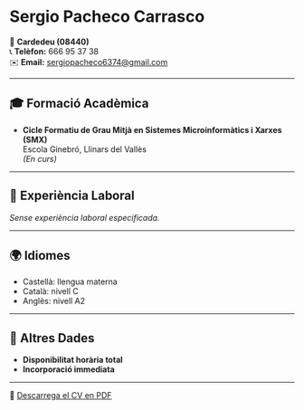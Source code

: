 # Sergio Pacheco Carrasco

📍 **Cardedeu (08440)**  
📞 **Telèfon:** 666 95 37 38  
✉️ **Email:** sergiopacheco6374@gmail.com

---

## 🎓 Formació Acadèmica

- **Cicle Formatiu de Grau Mitjà en Sistemes Microinformàtics i Xarxes (SMX)**  
  Escola Ginebró, Llinars del Vallès  
  *(En curs)*

---

## 💼 Experiència Laboral

*Sense experiència laboral especificada.*

---

## 🌍 Idiomes

- Castellà: llengua materna  
- Català: nivell C  
- Anglès: nivell A2

---

## 🔄 Altres Dades

- **Disponibilitat horària total**  
- **Incorporació immediata**

---

📄 [Descarrega el CV en PDF](./Curriculum%20vitae.pdf)
